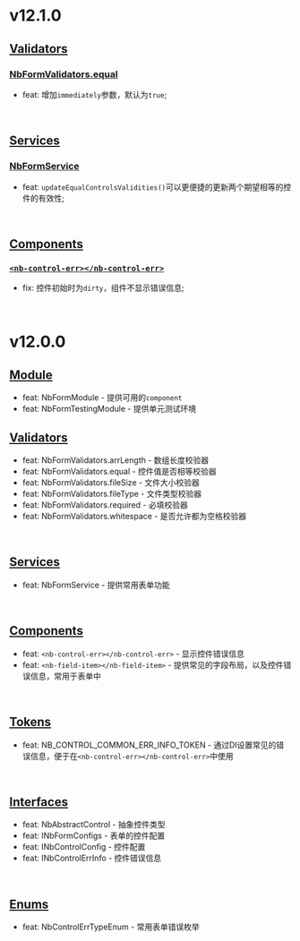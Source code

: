 # v12.1.0
## [Validators](https://github.com/bigBear713/nb-form/blob/master/projects/nb-form/README.md#Validators "Validators")
### [NbFormValidators.equal](https://github.com/bigBear713/nb-form/blob/master/projects/nb-form/README.md#nbformvalidatorsequal "NbFormValidators.equal")
- feat: 增加`immediately`参数，默认为`true`; 

<br/>

## [Services](https://github.com/bigBear713/nb-form/blob/master/projects/nb-form/README.md#Services "Services")
### [NbFormService](https://github.com/bigBear713/nb-form/blob/master/projects/nb-form/README.md#nbformservice "NbFormService")
- feat: `updateEqualControlsValidities()`可以更便捷的更新两个期望相等的控件的有效性;

<br/>

## [Components](https://github.com/bigBear713/nb-form/blob/master/projects/nb-form/README.md#Components "Components")
### [`<nb-control-err></nb-control-err>`](https://github.com/bigBear713/nb-form/blob/master/projects/nb-form/README.md#nb-control-errnb-control-err "<nb-control-err></nb-control-err>")
- fix: 控件初始时为`dirty`，组件不显示错误信息;

<br/>

# v12.0.0
## [Module](https://github.com/bigBear713/nb-form/blob/master/projects/nb-form/README.md#Module "Module")
- feat: NbFormModule - 提供可用的`component`
- feat: NbFormTestingModule - 提供单元测试环境

## [Validators](https://github.com/bigBear713/nb-form/blob/master/projects/nb-form/README.md#Validators "Validators")
- feat: NbFormValidators.arrLength - 数组长度校验器
- feat: NbFormValidators.equal - 控件值是否相等校验器
- feat: NbFormValidators.fileSize - 文件大小校验器
- feat: NbFormValidators.fileType - 文件类型校验器
- feat: NbFormValidators.required - 必填校验器
- feat: NbFormValidators.whitespace - 是否允许都为空格校验器

<br>

## [Services](https://github.com/bigBear713/nb-form/blob/master/projects/nb-form/README.md#Services "Services")
- feat: NbFormService - 提供常用表单功能

<br>

## [Components](https://github.com/bigBear713/nb-form/blob/master/projects/nb-form/README.md#Components "Components")
- feat: `<nb-control-err></nb-control-err>` - 显示控件错误信息
- feat: `<nb-field-item></nb-field-item>` - 提供常见的字段布局，以及控件错误信息，常用于表单中

<br>

## [Tokens](https://github.com/bigBear713/nb-form/blob/master/projects/nb-form/README.md#Tokens "Tokens")
- feat: NB_CONTROL_COMMON_ERR_INFO_TOKEN - 通过DI设置常见的错误信息，便于在`<nb-control-err></nb-control-err>`中使用

<br>

## [Interfaces](https://github.com/bigBear713/nb-form/blob/master/projects/nb-form/README.md#Interfaces "Interfaces")
- feat: NbAbstractControl - 抽象控件类型
- feat: INbFormConfigs - 表单的控件配置
- feat: INbControlConfig - 控件配置
- feat: INbControlErrInfo - 控件错误信息

<br>

## [Enums](https://github.com/bigBear713/nb-form/blob/master/projects/nb-form/README.md#Enums "Enums")
- feat: NbControlErrTypeEnum - 常用表单错误枚举